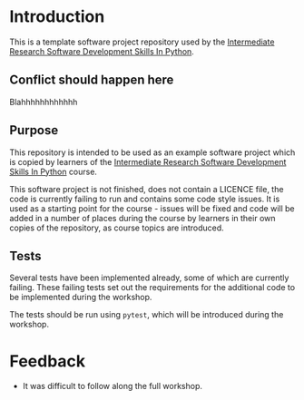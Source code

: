# Introduction

This is a template software project repository used by the [Intermediate Research Software Development Skills In Python](https://github.com/carpentries-incubator/python-intermediate-development).

## Conflict should happen here
Blahhhhhhhhhhhh 

## Purpose

This repository is intended to be used as an example software project which is copied by learners of the 
[Intermediate Research Software Development Skills In Python](https://github.com/carpentries-incubator/python-intermediate-development) course.

This software project is not finished, does not contain a LICENCE file, the code is currently failing to run and contains some code style issues. 
It is used as a starting point for the course - issues will be fixed and code will be added in a number of places during the course by learners in their own copies of the repository, as course topics are introduced.

## Tests

Several tests have been implemented already, some of which are currently failing.
These failing tests set out the requirements for the additional code to be implemented during the workshop.

The tests should be run using `pytest`, which will be introduced during the workshop.

# Feedback
* It was difficult to follow along the full workshop.